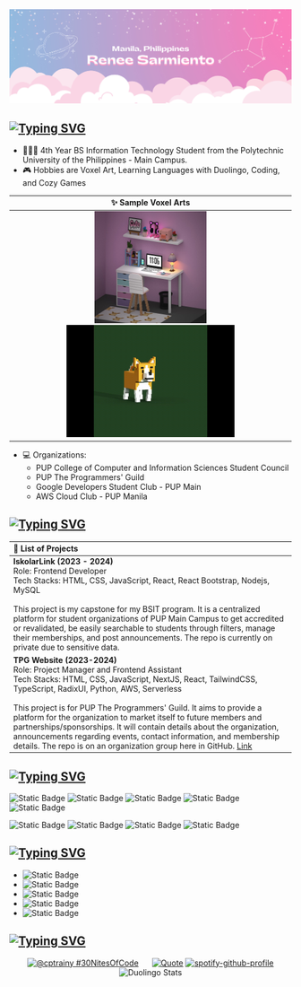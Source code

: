 <img src="assets\banner.png">

[![Typing SVG](https://readme-typing-svg.demolab.com?font=Fira+Code&weight=200&size=22&pause=1000&color=F47FBB&repeat=false&random=false&lines=+%F0%9D%93%A2%F0%9D%93%B1%F0%9D%93%B8%F0%9D%93%BB%F0%9D%93%BD+%F0%9D%93%91%F0%9D%93%B2%F0%9D%93%B8+)](https://git.io/typing-svg)
---
- 👩🏽‍🎓 4th Year BS Information Technology Student from the Polytechnic University of the Philippines - Main Campus. 
- 🎮 Hobbies are Voxel Art, Learning Languages with Duolingo, Coding, and Cozy Games

<div align="center">

| ✨ Sample Voxel Arts |
|:---:|
|<img src="assets\vox_art1.jpg" width="200" height="200"><img src="assets\vox_art2.gif" width="300" height="200">|

</div>

- 💻 Organizations: 
  - PUP College of Computer and Information Sciences Student Council
  - PUP The Programmers' Guild
  - Google Developers Student Club - PUP Main
  - AWS Cloud Club - PUP Manila 


## [![Typing SVG](https://readme-typing-svg.demolab.com?font=Fira+Code&weight=200&size=22&duration=3000&pause=1000&color=F47FBB&vCenter=true&repeat=false&random=false&lines=%F0%9D%93%99%F0%9D%93%BE%F0%9D%93%BC%F0%9D%93%BD+%F0%9D%93%9A%F0%9D%93%AE%F0%9D%93%AE%F0%9D%93%B9+%F0%9D%93%92%F0%9D%93%B8%F0%9D%93%AD%F0%9D%93%B2%F0%9D%93%B7%F0%9D%93%B0)](https://git.io/typing-svg)

<div align="center">
    
| 🔭 List of Projects |
| :--- |
| <b>IskolarLink (2023 - 2024)</b> <br/> Role: Frontend Developer<br/>Tech Stacks: HTML, CSS, JavaScript, React, React Bootstrap, Nodejs, MySQL <br/><br/> This project is my capstone for my BSIT program. It is a centralized platform for student organizations of PUP Main Campus to get accredited or revalidated, be easily searchable to students through filters, manage their memberships, and post announcements. The repo is currently on private due to sensitive data.<br/>|
| <b>TPG Website (2023-2024)</b> <br/> Role: Project Manager and Frontend Assistant<br/>Tech Stacks: HTML, CSS, JavaScript, NextJS, React, TailwindCSS, TypeScript, RadixUI, Python, AWS, Serverless <br/><br/>This project is for PUP The Programmers' Guild. It aims to provide a platform for the organization to market itself to future members and partnerships/sponsorships. It will contain details about the organization, announcements regarding events, contact information, and membership details. The repo is on an organization group here in GitHub. <a href="https://puptpg.org/" target="_blank">Link</a><br/>|

</div>

## [![Typing SVG](https://readme-typing-svg.demolab.com?font=Fira+Code&weight=200&size=22&duration=3000&pause=1000&color=F47FBB&vCenter=true&repeat=false&random=false&lines=%F0%9D%93%A3%F0%9D%93%AE%F0%9D%93%AC%F0%9D%93%B1+%F0%9D%93%A2%F0%9D%93%BD%F0%9D%93%AA%F0%9D%93%AC%F0%9D%93%B4%F0%9D%93%BC)](https://git.io/typing-svg)

![Static Badge](https://img.shields.io/badge/Python---?style=for-the-badge&logo=Python&logoColor=black&color=white)
![Static Badge](https://img.shields.io/badge/C%23---?style=for-the-badge&logo=Csharp&logoColor=black&color=white)
![Static Badge](https://img.shields.io/badge/C---?style=for-the-badge&logo=C&logoColor=black&color=white)
![Static Badge](https://img.shields.io/badge/JavaScript---?style=for-the-badge&logo=JavaScript&logoColor=black&color=white)
![Static Badge](https://img.shields.io/badge/HTML---?style=for-the-badge&logo=HTML5&logoColor=black&color=white)

![Static Badge](https://img.shields.io/badge/CSS---?style=for-the-badge&logo=CSS3&logoColor=black&color=white)
![Static Badge](https://img.shields.io/badge/React---?style=for-the-badge&logo=React&logoColor=black&color=white)
![Static Badge](https://img.shields.io/badge/Bootstrap---?style=for-the-badge&logo=Bootstrap&logoColor=black&color=white)
![Static Badge](https://img.shields.io/badge/MySQL---?style=for-the-badge&logo=MySQL&logoColor=black&color=white)

## [![Typing SVG](https://readme-typing-svg.demolab.com?font=Fira+Code&weight=200&size=22&duration=3000&pause=1000&color=F47FBB&vCenter=true&repeat=false&random=false&lines=%F0%9D%93%95%F0%9D%93%B5%F0%9D%94%82+%F0%9D%94%80%F0%9D%93%B2%F0%9D%93%BD%F0%9D%93%B1+%F0%9D%93%9C%F0%9D%93%AE)](https://git.io/typing-svg)

- ![Static Badge](https://img.shields.io/badge/gmail-renee.j.sarmiento%40gmail.com-purple?style=social&logo=Gmail&link=mailto%3Arenee.j.sarmiento%40gmail.com)
- ![Static Badge](https://img.shields.io/badge/Discord-CptRainy-blue?style=social&logo=Discord&link=https%3A%2F%2Fdiscordapp.com%2Fusers%2F435769328059678720)
- ![Static Badge](https://img.shields.io/badge/Duolingo-KapitanUlan-blue?style=social&logo=Duolingo&link=https%3A%2F%2Fwww.duolingo.com%2Fprofile%2FKapitanUlan)
- ![Static Badge](https://img.shields.io/badge/FreeCodeCamp-CptRainy-black?style=social&logo=freecodecamp&color=white&link=https%3A%2F%2Fwww.freecodecamp.org%2FCptRainy)
- ![Static Badge](https://img.shields.io/badge/Steam-cptrainy-black?style=social&logo=steam&color=white&link=https%3A%2F%2Fsteamcommunity.com%2Fid%2Fcptrainy%2F)

## [![Typing SVG](https://readme-typing-svg.demolab.com?font=Fira+Code&weight=200&size=22&duration=3000&pause=1000&color=F47FBB&vCenter=true&repeat=false&random=false&width=500&lines=%F0%9D%93%A3%F0%9D%93%B1%F0%9D%93%AE+%F0%9D%93%95%F0%9D%93%BB%F0%9D%93%B2%F0%9D%93%AE%F0%9D%93%B7%F0%9D%93%AD%F0%9D%93%BC+%F0%9D%93%A6%F0%9D%93%AE+%F0%9D%93%9C%F0%9D%93%AA%F0%9D%93%AD%F0%9D%93%AE+%F0%9D%93%90%F0%9D%93%B5%F0%9D%93%B8%F0%9D%93%B7%F0%9D%93%B0+%F0%9D%93%A3%F0%9D%93%B1%F0%9D%93%AE+%F0%9D%93%A6%F0%9D%93%AA%F0%9D%94%82)](https://git.io/typing-svg)
<div align="center">
    
<a href="https://www.codedex.io/@cptrainy/30-nites-of-code" style="margin-right: 20px;">![@cptrainy #30NitesOfCode](https://www.codedex.io/api/petStatus?user=cptrainy)</a>
[![Quote](https://quotes-github-readme.vercel.app/api?type=horizontal&theme=dracula)](https://github.com/piyushsuthar/github-readme-quotes)
[![spotify-github-profile](https://spotify-github-profile.vercel.app/api/view?uid=1k8n9sq6tzizdeah7zfr2s8vl&cover_image=true&theme=natemoo-re&show_offline=false&background_color=121212&interchange=true&bar_color=53b14f&bar_color_cover=false)](https://spotify-github-profile.vercel.app/api/view?uid=1k8n9sq6tzizdeah7zfr2s8vl&redirect=true)
<img src="https://duolingo-stats-card.vercel.app/api?username=KapitanUlan&theme=nightowl" alt="Duolingo Stats"/>

    

</div>

